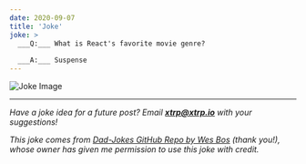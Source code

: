 ```yaml
---
date: 2020-09-07
title: 'Joke'
joke: >
  ___Q:___ What is React's favorite movie genre?
  
  ___A:___ Suspense
---
```


![Joke Image](https://private.xtrp.io/projects/DailyDeveloperJokes/public_image_server/images/5e125964dfaa7.png)

---
*Have a joke idea for a future post? Email **[xtrp@xtrp.io](mailto:xtrp@xtrp.io)** with your suggestions!*

*This joke comes from [Dad-Jokes GitHub Repo by Wes Bos](https://github.com/wesbos/dad-jokes) (thank you!), whose owner has given me permission to use this joke with credit.*

<!-- 
Joke text:
**Q:** What is React's favorite movie genre?

**A:** Suspense
 -->

